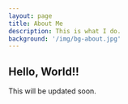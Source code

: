```yaml
---
layout: page
title: About Me
description: This is what I do.
background: '/img/bg-about.jpg'
---
```


## Hello, World!! 

This will be updated soon.